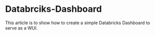 # Databrciks-Dashboard
This article is to show how to create a simple Databricks Dashboard to serve as a WUI.
